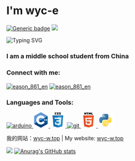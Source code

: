 
# I'm wyc-e
[![Generic badge](https://img.shields.io/badge/MyWebsite-ClickHere-red.svg)](https://wyc-w.top/)
![](https://komarev.com/ghpvc/?username=wyc-e&color=green)

![Typing SVG](https://readme-typing-svg.demolab.com?font=Fira+Code&pause=1000&color=FFFFFF&width=221&lines=%E4%BD%A0%E5%A5%BD%EF%BC%81%F0%9F%91%8B+%7C+Hello!%F0%9F%91%8B)
<h3>I am a middle school student from China</h3>

<h3 align="left">Connect with me:</h3>
<p align="left">
<a href="https://twitter.com/eason_861_en" target="blank"><img align="center" src="https://raw.githubusercontent.com/rahuldkjain/github-profile-readme-generator/master/src/images/icons/Social/twitter.svg" alt="eason_861_en" height="30" width="40" /></a>
<a href="https://www.youtube.com/c/eason_861_en" target="blank"><img align="center" src="https://raw.githubusercontent.com/rahuldkjain/github-profile-readme-generator/master/src/images/icons/Social/youtube.svg" alt="eason_861_en" height="30" width="40" /></a>
</p>

<h3 align="left">Languages and Tools:</h3>
<p align="left"> <a href="https://www.arduino.cc/" target="_blank" rel="noreferrer"> <img src="https://cdn.worldvectorlogo.com/logos/arduino-1.svg" alt="arduino" width="40" height="40"/> </a> <a href="https://www.w3schools.com/cpp/" target="_blank" rel="noreferrer"> <img src="https://raw.githubusercontent.com/devicons/devicon/master/icons/cplusplus/cplusplus-original.svg" alt="cplusplus" width="40" height="40"/> </a> <a href="https://www.w3schools.com/css/" target="_blank" rel="noreferrer"> <img src="https://raw.githubusercontent.com/devicons/devicon/master/icons/css3/css3-original-wordmark.svg" alt="css3" width="40" height="40"/> </a> <a href="https://git-scm.com/" target="_blank" rel="noreferrer"> <img src="https://www.vectorlogo.zone/logos/git-scm/git-scm-icon.svg" alt="git" width="40" height="40"/> </a> <a href="https://www.w3.org/html/" target="_blank" rel="noreferrer"> <img src="https://raw.githubusercontent.com/devicons/devicon/master/icons/html5/html5-original-wordmark.svg" alt="html5" width="40" height="40"/> </a> <a href="https://www.python.org" target="_blank" rel="noreferrer"> <img src="https://raw.githubusercontent.com/devicons/devicon/master/icons/python/python-original.svg" alt="python" width="40" height="40"/> </a> </p>


我的网站：[wyc-w.top](http://wyc-w.top "wyc-w.top") | My website: [wyc-w.top](http://wyc-w.top "wyc-w.top")

![](https://raw.githubusercontent.com/WYC-E/WYC-E/main/assets/github-snake.svg)
[![Anurag's GitHub stats](https://github-readme-stats.vercel.app/api?username=wyc-e)](https://github.com/anuraghazra/github-readme-stats)

